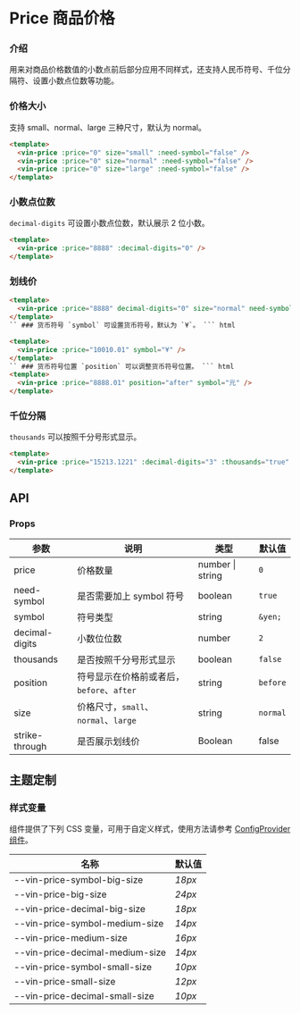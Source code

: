 # Price 商品价格

### 介绍

用来对商品价格数值的小数点前后部分应用不同样式，还支持人民币符号、千位分隔符、设置小数点位数等功能。

### 价格大小

支持 small、normal、large 三种尺寸，默认为 normal。

```html
<template>
  <vin-price :price="0" size="small" :need-symbol="false" />
  <vin-price :price="0" size="normal" :need-symbol="false" />
  <vin-price :price="0" size="large" :need-symbol="false" />
</template>
```

### 小数点位数

`decimal-digits` 可设置小数点位数，默认展示 2 位小数。

```html
<template>
  <vin-price :price="8888" :decimal-digits="0" />
</template>
```

### 划线价

````html
<template>
  <vin-price :price="8888" decimal-digits="0" size="normal" need-symbol thousands strike-through />
</template>
`` ### 货币符号 `symbol` 可设置货币符号，默认为 `¥`。 ``` html

<template>
  <vin-price :price="10010.01" symbol="¥" />
</template>
`` ### 货币符号位置 `position` 可以调整货币符号位置。 ``` html
<template>
  <vin-price :price="8888.01" position="after" symbol="元" />
</template>
````

### 千位分隔

`thousands` 可以按照千分号形式显示。

```html
<template>
  <vin-price :price="15213.1221" :decimal-digits="3" :thousands="true" />
</template>
```

## API

### Props

| 参数           | 说明                                      | 类型             | 默认值   |
| -------------- | ----------------------------------------- | ---------------- | -------- |
| price          | 价格数量                                  | number \| string | `0`      |
| need-symbol    | 是否需要加上 symbol 符号                  | boolean          | `true`   |
| symbol         | 符号类型                                  | string           | `&yen;`  |
| decimal-digits | 小数位位数                                | number           | `2`      |
| thousands      | 是否按照千分号形式显示                    | boolean          | `false`  |
| position       | 符号显示在价格前或者后，`before`、`after` | string           | `before` |
| size           | 价格尺寸，`small`、`normal`、`large`      | string           | `normal` |
| strike-through | 是否展示划线价                            | Boolean          | false    |

## 主题定制

### 样式变量

组件提供了下列 CSS 变量，可用于自定义样式，使用方法请参考 [ConfigProvider 组件](./configprovider)。

| 名称                            | 默认值 |
| ------------------------------- | ------ |
| --vin-price-symbol-big-size     | _18px_ |
| --vin-price-big-size            | _24px_ |
| --vin-price-decimal-big-size    | _18px_ |
| --vin-price-symbol-medium-size  | _14px_ |
| --vin-price-medium-size         | _16px_ |
| --vin-price-decimal-medium-size | _14px_ |
| --vin-price-symbol-small-size   | _10px_ |
| --vin-price-small-size          | _12px_ |
| --vin-price-decimal-small-size  | _10px_ |
